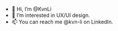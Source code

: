 - 👋 Hi, I’m @KvnLi
- 👀 I’m interested in UX/UI design.
- 📫 You can reach me @kvn-li on LinkedIn.

<!---
KvnLi/KvnLi is a ✨ special ✨ repository because its `README.md` (this file) appears on your GitHub profile.
You can click the Preview link to take a look at your changes.
--->
